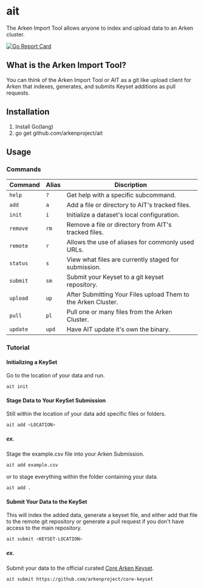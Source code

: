# ait
The Arken Import Tool allows anyone to index and upload data to an Arken cluster. 

[![Go Report Card](https://goreportcard.com/badge/github.com/arkenproject/ait)](https://goreportcard.com/report/github.com/arkenproject/ait)

## What is the Arken Import Tool?
You can think of the Arken Import Tool or AIT as a git like upload client for Arken that indexes, generates, and submits Keyset additions as pull requests.

## Installation
1. Install Go(lang)
2. go get github.com/arkenproject/ait

## Usage
### Commands

| Command             |  Alias  | Discription                                                                |
| ------------------- | ------- | -------------------------------------------------------------------------- |
| `help`              | `?`     | Get help with a specific subcommand.                                       |
| `add`               | `a`     | Add a file or directory to AIT's tracked files.                            |
| `init`              | `i`     | Initialize a dataset's local configuration.                                |
| `remove`            | `rm`    | Remove a file or directory from AIT's tracked files.                       |
| `remote`            | `r`     | Allows the use of aliases for commonly used URLs.                          |
| `status`            | `s`     | View what files are currently staged for submission.                       |
| `submit`            | `sm`    | Submit your Keyset to a git keyset repository.                             |
| `upload`            | `up`    | After Submitting Your Files upload Them to the Arken Cluster.              |
| `pull`              | `pl`    | Pull one or many files from the Arken Cluster.                             |
| `update`            | `upd`   | Have AIT update it's own the binary.                                       |

### Tutorial
#### Initializing a KeySet
Go to the location of your data and run.
```bash
ait init
```

#### Stage Data to Your KeySet Submission
Still within the location of your data add specific files or folders.
```bash
ait add <LOCATION>
```

##### ex.
Stage the example.csv file into your Arken Submission.
```bash
ait add example.csv
```
or to stage everything within the folder containing your data.
```bash
ait add .
```

#### Submit Your Data to the KeySet
This will index the added data, generate a keyset file, and either add that file to the remote git repository or generate a pull request if you don't have access to the main repository.
```bash
ait submit <KEYSET-LOCATION>
```
##### ex.
Submit your data to the official curated [Core Arken Keyset](https://github.com/arkenproject/core-keyset).
```bash
ait submit https://github.com/arkenproject/core-keyset
```
